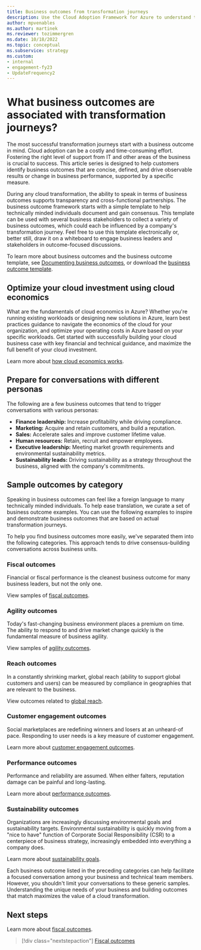 ```yaml
---
title: Business outcomes from transformation journeys
description: Use the Cloud Adoption Framework for Azure to understand the business outcomes associated with cloud transformations.
author: mpvenables
ms.author: martinek
ms.reviewer: tozimmergren
ms.date: 10/18/2022
ms.topic: conceptual
ms.subservice: strategy
ms.custom:
- internal
- engagement-fy23
- UpdateFrequency2
---
```


# What business outcomes are associated with transformation journeys?

The most successful transformation journeys start with a business outcome in mind. Cloud adoption can be a costly and time-consuming effort. Fostering the right level of support from IT and other areas of the business is crucial to success. This article series is designed to help customers identify business outcomes that are concise, defined, and drive observable results or change in business performance, supported by a specific measure.

During any cloud transformation, the ability to speak in terms of business outcomes supports transparency and cross-functional partnerships. The business outcome framework starts with a simple template to help technically minded individuals document and gain consensus. This template can be used with several business stakeholders to collect a variety of business outcomes, which could each be influenced by a company's transformation journey. Feel free to use this template electronically or, better still, draw it on a whiteboard to engage business leaders and stakeholders in outcome-focused discussions.

To learn more about business outcomes and the business outcome template, see [Documenting business outcomes](./business-outcome-template.md), or download the [business outcome template](https://raw.githubusercontent.com/microsoft/CloudAdoptionFramework/master/strategy/business-outcome-template.xlsx).

## Optimize your cloud investment using cloud economics

What are the fundamentals of cloud economics in Azure? Whether you're running existing workloads or designing new solutions in Azure, learn best practices guidance to navigate the economics of the cloud for your organization, and optimize your operating costs in Azure based on your specific workloads. Get started with successfully building your cloud business case with key financial and technical guidance, and maximize the full benefit of your cloud investment.

Learn more about [how cloud economics works](https://azure.microsoft.com/overview/cloud-economics/).

## Prepare for conversations with different personas

The following are a few business outcomes that tend to trigger conversations with various personas:

- **Finance leadership:** Increase profitability while driving compliance.
- **Marketing:** Acquire and retain customers, and build a reputation.
- **Sales:** Accelerate sales and improve customer lifetime value.
- **Human resources:** Retain, recruit and empower employees.
- **Executive leadership:** Meeting market growth requirements and environmental sustainability metrics.
- **Sustainability leads:** Driving sustainability as a strategy throughout the business, aligned with the company's commitments.

## Sample outcomes by category

Speaking in business outcomes can feel like a foreign language to many technically minded individuals. To help ease translation, we curate a set of business outcome examples. You can use the following examples to inspire and demonstrate business outcomes that are based on actual transformation journeys.

To help you find business outcomes more easily, we've separated them into the following categories. This approach tends to drive consensus-building conversations across business units.

### Fiscal outcomes

Financial or fiscal performance is the cleanest business outcome for many business leaders, but not the only one.

View samples of [fiscal outcomes](./fiscal-outcomes.md).

### Agility outcomes

Today's fast-changing business environment places a premium on time. The ability to respond to and drive market change quickly is the fundamental measure of business agility.

View samples of [agility outcomes](./agility-outcomes.md).

### Reach outcomes

In a constantly shrinking market, global reach (ability to support global customers and users) can be measured by compliance in geographies that are relevant to the business.

View outcomes related to [global reach](./reach-outcomes.md).

### Customer engagement outcomes

Social marketplaces are redefining winners and losers at an unheard-of pace. Responding to user needs is a key measure of customer engagement.

Learn more about [customer engagement outcomes](./engagement-outcomes.md).

### Performance outcomes

Performance and reliability are assumed. When either falters, reputation damage can be painful and long-lasting.

Learn more about [performance outcomes](./performance-outcomes.md).

### Sustainability outcomes

Organizations are increasingly discussing environmental goals and sustainability targets. Environmental sustainability is quickly moving from a "nice to have" function of Corporate Social Responsibility (CSR) to a centerpiece of business strategy, increasingly embedded into everything a company does.

Learn more about [sustainability goals](./sustainability.md).

Each business outcome listed in the preceding categories can help facilitate a focused conversation among your business and technical team members. However, you shouldn't limit your conversations to these generic samples. Understanding the unique needs of your business and building outcomes that match maximizes the value of a cloud transformation.

## Next steps

Learn more about [fiscal outcomes](./fiscal-outcomes.md).

> [!div class="nextstepaction"]
> [Fiscal outcomes](./fiscal-outcomes.md)
